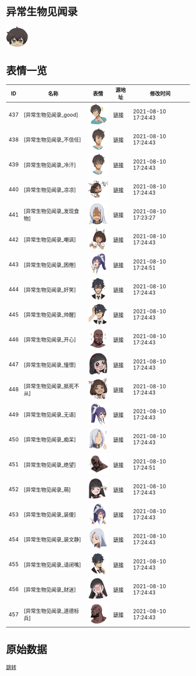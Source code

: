 # 异常生物见闻录

<img src="./cover.png" height="60" alt="cover" />

# 表情一览

|ID|名称|表情|源地址|修改时间|
|----|----|----|----|----|
|437|[异常生物见闻录_good]|<img src="./pic/000437_%5B异常生物见闻录_good%5D.png" height="60" alt="good"/>|[链接](http://i0.hdslb.com/bfs/emote/5ca4eda998ed16a5826e7f92ca2e3f3969889e63.png)|2021-08-10 17:24:43|
|438|[异常生物见闻录_不信任]|<img src="./pic/000438_%5B异常生物见闻录_不信任%5D.png" height="60" alt="不信任"/>|[链接](http://i0.hdslb.com/bfs/emote/edb38ebc3b3be3583df4fd4c57e1b29347516d74.png)|2021-08-10 17:24:43|
|439|[异常生物见闻录_冷汗]|<img src="./pic/000439_%5B异常生物见闻录_冷汗%5D.png" height="60" alt="冷汗"/>|[链接](http://i0.hdslb.com/bfs/emote/2dc15a9724034c1061fb0c884db17c2d45028ad8.png)|2021-08-10 17:24:43|
|440|[异常生物见闻录_凉凉]|<img src="./pic/000440_%5B异常生物见闻录_凉凉%5D.png" height="60" alt="凉凉"/>|[链接](http://i0.hdslb.com/bfs/emote/8b2ec7e8bbcbfc5f752dbb4e4f3c1b5ce6681d86.png)|2021-08-10 17:24:43|
|441|[异常生物见闻录_发现食物]|<img src="./pic/000441_%5B异常生物见闻录_发现食物%5D.png" height="60" alt="发现食物"/>|[链接](http://i0.hdslb.com/bfs/emote/5bc67e4826ba7e10cba116bd2c2ececd21cb1c42.png)|2021-08-10 17:23:27|
|442|[异常生物见闻录_嘲讽]|<img src="./pic/000442_%5B异常生物见闻录_嘲讽%5D.png" height="60" alt="嘲讽"/>|[链接](http://i0.hdslb.com/bfs/emote/a061406fa8f03f619aa28d456f5a8fcf683b3fb7.png)|2021-08-10 17:24:43|
|443|[异常生物见闻录_困倦]|<img src="./pic/000443_%5B异常生物见闻录_困倦%5D.png" height="60" alt="困倦"/>|[链接](http://i0.hdslb.com/bfs/emote/009cdfcf48cf227a2cc8da24958a8a5238053dc7.png)|2021-08-10 17:24:51|
|444|[异常生物见闻录_奸笑]|<img src="./pic/000444_%5B异常生物见闻录_奸笑%5D.png" height="60" alt="奸笑"/>|[链接](http://i0.hdslb.com/bfs/emote/038f3bda1084fa6908698697bb0fc2f059ff4b32.png)|2021-08-10 17:24:43|
|445|[异常生物见闻录_帅醒]|<img src="./pic/000445_%5B异常生物见闻录_帅醒%5D.png" height="60" alt="帅醒"/>|[链接](http://i0.hdslb.com/bfs/emote/93b1ff2409f733079ca1145e7add98fe6540a07c.png)|2021-08-10 17:24:43|
|446|[异常生物见闻录_开心]|<img src="./pic/000446_%5B异常生物见闻录_开心%5D.png" height="60" alt="开心"/>|[链接](http://i0.hdslb.com/bfs/emote/1942ee8a4df95e2f1f58202c92cda1dd06cc4816.png)|2021-08-10 17:24:43|
|447|[异常生物见闻录_憧憬]|<img src="./pic/000447_%5B异常生物见闻录_憧憬%5D.png" height="60" alt="憧憬"/>|[链接](http://i0.hdslb.com/bfs/emote/1e932e3f290f5374a251b7d87af215e63e007c80.png)|2021-08-10 17:24:43|
|448|[异常生物见闻录_抵死不从]|<img src="./pic/000448_%5B异常生物见闻录_抵死不从%5D.png" height="60" alt="抵死不从"/>|[链接](http://i0.hdslb.com/bfs/emote/2f237e931a437308568ba7ca181320fc8ea800ce.png)|2021-08-10 17:24:43|
|449|[异常生物见闻录_无语]|<img src="./pic/000449_%5B异常生物见闻录_无语%5D.png" height="60" alt="无语"/>|[链接](http://i0.hdslb.com/bfs/emote/d3d02774b35dcc6ef3483b1655d08e472e4ca3c7.png)|2021-08-10 17:24:43|
|450|[异常生物见闻录_痴呆]|<img src="./pic/000450_%5B异常生物见闻录_痴呆%5D.png" height="60" alt="痴呆"/>|[链接](http://i0.hdslb.com/bfs/emote/1b3dba852ac79d76d8e8ff26d0b2839daf26adb9.png)|2021-08-10 17:24:43|
|451|[异常生物见闻录_绝望]|<img src="./pic/000451_%5B异常生物见闻录_绝望%5D.png" height="60" alt="绝望"/>|[链接](http://i0.hdslb.com/bfs/emote/2b4ba4af99f37b973d84f92fa7a27197812fa605.png)|2021-08-10 17:24:51|
|452|[异常生物见闻录_萌]|<img src="./pic/000452_%5B异常生物见闻录_萌%5D.png" height="60" alt="萌"/>|[链接](http://i0.hdslb.com/bfs/emote/cd7465b0bb19bdf89f057ba8c3f5c279375936aa.png)|2021-08-10 17:24:43|
|453|[异常生物见闻录_装傻]|<img src="./pic/000453_%5B异常生物见闻录_装傻%5D.png" height="60" alt="装傻"/>|[链接](http://i0.hdslb.com/bfs/emote/d81eba4cf9800a72a9b72a11ca00c4ad458a8bc8.png)|2021-08-10 17:24:43|
|454|[异常生物见闻录_装文静]|<img src="./pic/000454_%5B异常生物见闻录_装文静%5D.png" height="60" alt="装文静"/>|[链接](http://i0.hdslb.com/bfs/emote/748ce4b0c5da67489f2ed070ccf9233293fedcd4.png)|2021-08-10 17:24:43|
|455|[异常生物见闻录_请闭嘴]|<img src="./pic/000455_%5B异常生物见闻录_请闭嘴%5D.png" height="60" alt="请闭嘴"/>|[链接](http://i0.hdslb.com/bfs/emote/a8ab9e926321c865b9cb66e64668dbddb87a6b7b.png)|2021-08-10 17:24:43|
|456|[异常生物见闻录_财迷]|<img src="./pic/000456_%5B异常生物见闻录_财迷%5D.png" height="60" alt="财迷"/>|[链接](http://i0.hdslb.com/bfs/emote/c67bbb41136823e7a2847ce72480df0e870b4d88.png)|2021-08-10 17:24:43|
|457|[异常生物见闻录_道德标兵]|<img src="./pic/000457_%5B异常生物见闻录_道德标兵%5D.png" height="60" alt="道德标兵"/>|[链接](http://i0.hdslb.com/bfs/emote/eca679781792c534bfb7f918c35eb3c43153f5d1.png)|2021-08-10 17:24:43|

# 原始数据

[跳转](./raw.json)

